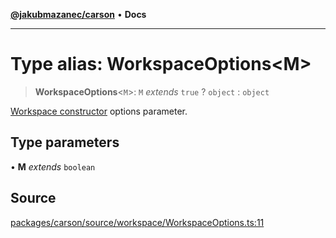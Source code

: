[**@jakubmazanec/carson**](../README.md) • **Docs**

---

# Type alias: WorkspaceOptions\<M\>

> **WorkspaceOptions**\<`M`\>: `M` _extends_ `true` ? `object` : `object`

[Workspace constructor](../classes/Workspace.md#constructors) options parameter.

## Type parameters

• **M** _extends_ `boolean`

## Source

[packages/carson/source/workspace/WorkspaceOptions.ts:11](https://github.com/jakubmazanec/js-tools/blob/45932621a19c677851f8bf60e4a28d217617972b/packages/carson/source/workspace/WorkspaceOptions.ts#L11)
